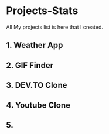 # Projects-Stats
All My projects list is here that I created.

## 1. Weather App
## 2. GIF Finder
## 3. DEV.TO Clone
## 4. Youtube Clone
## 5. 
